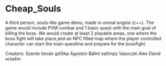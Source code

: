 # Cheap_Souls

A third person, souls-like game demo, made in unreal engine (c++). The game would include PVM combat and 1 basic quest with the main goal of killing the boss. We would create at least 2 playable areas, one where the boss fight will take place,and an NPC filled map where the player controlled character can start the main questline and prepare for the bossfight.

Creators: Szente István           gd3ikp
          Ágoston Bálint          sa0mpz
          Vasoczki Alex Dávid     xcta4m
